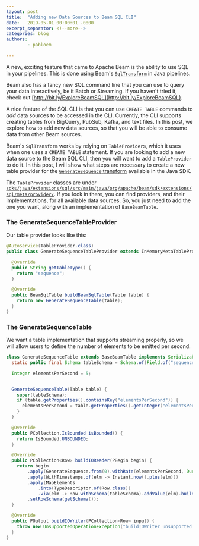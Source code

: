 ```yaml
---
layout: post
title:  "Adding new Data Sources to Beam SQL CLI"
date:   2019-05-01 00:00:01 -0800
excerpt_separator: <!--more-->
categories: blog
authors:
        - pabloem

---
```

<!--
Licensed under the Apache License, Version 2.0 (the "License");
you may not use this file except in compliance with the License.
You may obtain a copy of the License at

http://www.apache.org/licenses/LICENSE-2.0

Unless required by applicable law or agreed to in writing, software
distributed under the License is distributed on an "AS IS" BASIS,
WITHOUT WARRANTIES OR CONDITIONS OF ANY KIND, either express or implied.
See the License for the specific language governing permissions and
limitations under the License.
-->

A new, exciting feature that came to Apache Beam is the ability to use
SQL in your pipelines. This is done using Beam's
[`SqlTransform`](https://beam.apache.org/releases/javadoc/latest/org/apache/beam/sdk/extensions/sql/SqlTransform.html)
in Java pipelines.

Beam also has a fancy new SQL command line that you can use to query your
data interactively, be it Batch or Streaming. If you haven't tried it, check out
[http://bit.ly/ExploreBeamSQL](http://bit.ly/ExploreBeamSQL).

A nice feature of the SQL CLI is that you can use `CREATE TABLE` commands to
*add* data sources to be accessed in the CLI. Currently, the CLI supports
creating tables from BigQuery, PubSub, Kafka, and text files. In this post, we
explore how to add new data sources, so that you will be able to consume data
from other Beam sources.

<!--more-->

Beam's `SqlTransform` works by relying on `TableProvider`s, which it uses when
one uses a `CREATE TABLE` statement. If you are looking to add a new data source
to the Beam SQL CLI, then you will want to add a `TableProvider` to do it. In
this post, I will show what steps are necessary to create a new table provider
for the [`GenerateSequence` transform](https://beam.apache.org/releases/javadoc/current/org/apache/beam/sdk/io/GenerateSequence.html) available in the Java SDK.

The `TableProvider` classes are under
[`sdks/java/extensions/sql/src/main/java/org/apache/beam/sdk/extensions/sql/meta/provider/`](https://github.com/apache/beam/tree/master/sdks/java/extensions/sql/src/main/java/org/apache/beam/sdk/extensions/sql/meta/provider). If you look in there, you can find providers, and their implementations, for all available data sources. So, you just need to add the one you want, along with an implementation of `BaseBeamTable`.

### The GenerateSequenceTableProvider

Our table provider looks like this:

```java
@AutoService(TableProvider.class)
public class GenerateSequenceTableProvider extends InMemoryMetaTableProvider {

  @Override
  public String getTableType() {
    return "sequence";
  }

  @Override
  public BeamSqlTable buildBeamSqlTable(Table table) {
    return new GenerateSequenceTable(table);
  }
}
```

### The GenerateSequenceTable

We want a table implementation that supports streaming properly, so we will
allow users to define the number of elements to be emitted per second.

```java
class GenerateSequenceTable extends BaseBeamTable implements Serializable {
  static public final Schema tableSchema = Schema.of(Field.of("sequence", FieldType.INT64));

  Integer elementsPerSecond = 5;


  GenerateSequenceTable(Table table) {
    super(tableSchema);
    if (table.getProperties().containsKey("elementsPerSecond")) {
      elementsPerSecond = table.getProperties().getInteger("elementsPerSecond");
    }
  }

  @Override
  public PCollection.IsBounded isBounded() {
    return IsBounded.UNBOUNDED;
  }

  @Override
  public PCollection<Row> buildIOReader(PBegin begin) {
    return begin
        .apply(GenerateSequence.from(0).withRate(elementsPerSecond, Duration.standardSeconds(1)))
        .apply(WithTimestamps.of(elm -> Instant.now().plus(elm)))
        .apply(MapElements
            .into(TypeDescriptor.of(Row.class))
            .via(elm -> Row.withSchema(tableSchema).addValue(elm).build()))
        .setRowSchema(getSchema());
  }

  @Override
  public POutput buildIOWriter(PCollection<Row> input) {
    throw new UnsupportedOperationException("buildIOWriter unsupported!");
  }
}
```
